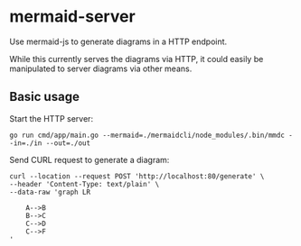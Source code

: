 # mermaid-server

Use mermaid-js to generate diagrams in a HTTP endpoint.

While this currently serves the diagrams via HTTP, it could easily be manipulated to server diagrams via other means.

## Basic usage

Start the HTTP server:
```
go run cmd/app/main.go --mermaid=./mermaidcli/node_modules/.bin/mmdc --in=./in --out=./out
```

Send CURL request to generate a diagram:
```
curl --location --request POST 'http://localhost:80/generate' \
--header 'Content-Type: text/plain' \
--data-raw 'graph LR

    A-->B
    B-->C
    C-->D
    C-->F
'
```
